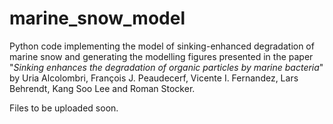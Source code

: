# marine_snow_model

Python code implementing the model of sinking-enhanced degradation of marine snow 
and generating the modelling figures presented in the paper
"*Sinking enhances the degradation of organic particles by marine bacteria*" by
Uria Alcolombri, François J. Peaudecerf, Vicente I. Fernandez, Lars Behrendt, Kang Soo Lee and Roman Stocker.

Files to be uploaded soon.
